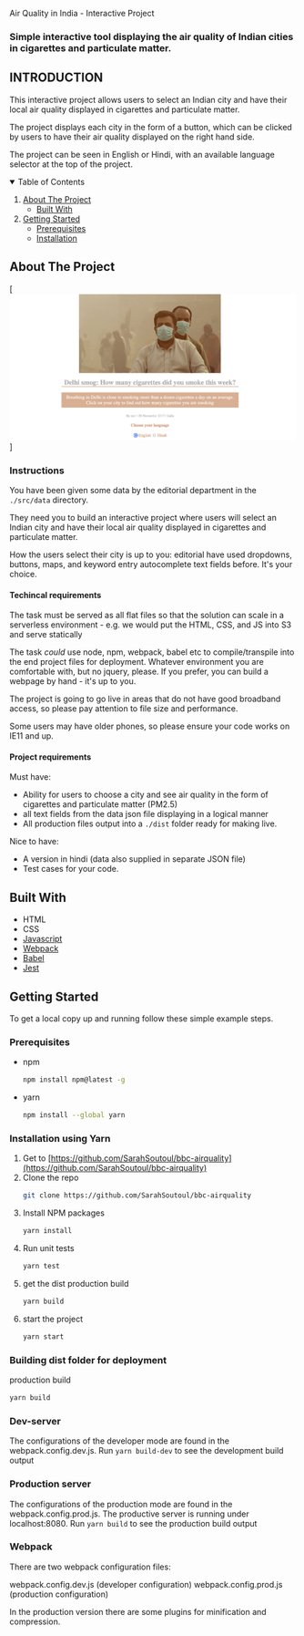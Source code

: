 Air Quality in India - Interactive Project

### Simple interactive tool displaying the air quality of Indian cities in cigarettes and particulate matter. 

## INTRODUCTION

This interactive project allows users to select an Indian city and have their local air quality displayed in cigarettes and particulate matter.

The project displays each city in the form of a button, which can be clicked by users to have their air quality displayed on the right hand side.

The project can be seen in English or Hindi, with an available language selector at the top of the project.

<!-- TABLE OF CONTENTS -->
<details open="open">
  <summary>Table of Contents</summary>
  <ol>
    <li>
      <a href="#about-the-project">About The Project</a>
      <ul>
        <li><a href="#built-with">Built With</a></li>
      </ul>
    </li>
    <li>
      <a href="#getting-started">Getting Started</a>
      <ul>
        <li><a href="#prerequisites">Prerequisites</a></li>
        <li><a href="#installation">Installation</a></li>
      </ul>
    </li>
  </ol>
</details>

<!-- ABOUT THE PROJECT -->

## About The Project

[![Landing Page][project-screenshot]]

### Instructions

You have been given some data by the editorial department in the `./src/data` directory.

They need you to build an interactive project where users will select an Indian city and have their local air quality displayed in cigarettes and particulate matter.

How the users select their city is up to you: editorial have used dropdowns, buttons, maps, and keyword entry autocomplete text fields before. It's your choice.

#### Techincal requirements

The task must be served as all flat files so that the solution can scale in a serverless environment - e.g. we would put the HTML, CSS, and JS into S3 and serve statically

The task _could_ use node, npm, webpack, babel etc to compile/transpile into the end project files for deployment. Whatever environment you are comfortable with, but no jquery, please. If you prefer, you can build a webpage by hand - it's up to you.

The project is going to go live in areas that do not have good broadband access, so please pay attention to file size and performance.

Some users may have older phones, so please ensure your code works on IE11 and up.

#### Project requirements

Must have:

- Ability for users to choose a city and see air quality in the form of cigarettes and particulate matter (PM2.5)
- all text fields from the data json file displaying in a logical manner
- All production files output into a `./dist` folder ready for making live.

Nice to have:

- A version in hindi (data also supplied in separate JSON file)
- Test cases for your code.

## Built With

- HTML
- CSS
- [Javascript](https://www.javascript.com/)
- [Webpack](https://webpack.js.org/)
- [Babel](https://babeljs.io/)
- [Jest](https://jestjs.io/)

<!-- GETTING STARTED -->

## Getting Started

To get a local copy up and running follow these simple example steps.

### Prerequisites

- npm
  ```sh
  npm install npm@latest -g
  ```
- yarn
  ```sh
  npm install --global yarn
  ```

### Installation using Yarn

1. Get to [https://github.com/SarahSoutoul/bbc-airquality](https://github.com/SarahSoutoul/bbc-airquality)
2. Clone the repo
   ```sh
   git clone https://github.com/SarahSoutoul/bbc-airquality
   ```
3. Install NPM packages
   ```sh
   yarn install
   ```
4. Run unit tests
   ```sh
   yarn test
   ```
5. get the dist production build
   ```sh
   yarn build
   ```
6. start the project
   ```sh
   yarn start
   ```

### Building dist folder for deployment

production build

```sh
yarn build
```

### Dev-server

The configurations of the developer mode are found in the webpack.config.dev.js. Run `yarn build-dev` to see the development build output

### Production server

The configurations of the production mode are found in the webpack.config.prod.js.
The productive server is running under localhost:8080. Run `yarn build` to see the production build output

### Webpack

There are two webpack configuration files:

webpack.config.dev.js (developer configuration)
webpack.config.prod.js (production configuration)

In the production version there are some plugins for minification and compression.

<!-- MARKDOWN LINKS & IMAGES -->

[project-screenshot]: images/landing-page.png
